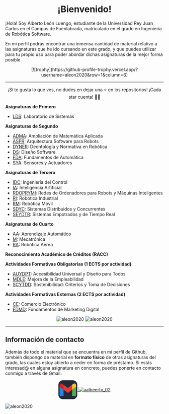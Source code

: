 <h1 align="center">
¡Bienvenido!
</h1>

¡Hola! Soy Alberto León Luengo, estudiante de la Universidad Rey Juan Carlos en el Campus de Fuenlabrada, matriculado en el grado en Ingeniería de Robótica Software.

En mi perfil podrás encontrar una inmensa cantidad de material relativo a las asignaturas que he ido cursando en este grado, y que puedes utilizar para tu propio uso para poder abordar dichas asignaturas de la mejor forma posible.

<p align="center">
[![trophy](https://github-profile-trophy.vercel.app/?username=aleon2020&row=1&column=6)
</p>

<hr/>

<p align="center">
¡Si te gusta lo que ves, no dudes en dejar una ⭐ en los repositorios! ¡Cada star cuenta! 🚀✨
</p>

**Asignaturas de Primero**
* [LDS](https://github.com/aleon2020/LDS_2022-2023): Laboratorio de Sistemas

**Asignaturas de Segundo**
* [ADMA](https://github.com/aleon2020/ADMA_2022-2023): Ampliación de Matemática Aplicada
* [ASPR](https://github.com/aleon2020/ASPR_2022-2023): Arquitectura Software para Robots
* [DYNER](https://github.com/aleon2020/DYNER_2022-2023): Deontología y Normativa en Robótica
* [DS](https://github.com/aleon2020/DS_2022-2023): Diseño Software
* [FDA](https://github.com/aleon2020/FDA_2022-2023): Fundamentos de Automática
* [SYA](https://github.com/aleon2020/SYA_2022-2023): Sensores y Actuadores

**Asignaturas de Tercero**
* [IDC](https://github.com/aleon2020/IDC_2022-2023): Ingeniería del Control
* [IA](https://github.com/aleon2020/IA_2023-2024): Inteligencia Artificial
* [RDOPRYMI](https://github.com/aleon2020/RDOPRYMI_2023-2024): Redes de Ordenadores para Robots y Máquinas Inteligentes
* [RI](https://github.com/aleon2020/RI_2023-2024): Robótica Industrial
* [RM](https://github.com/aleon2020/RM_2022-2023): Robótica Móvil
* [SDYC](https://github.com/aleon2020/SDYC_2023-2024): Sistemas Distribuidos y Concurrentes
* [SEYDTR](https://github.com/aleon2020/SEYDTR_2022-2023): Sistemas Empotrados y de Tiempo Real

**Asignaturas de Cuarto**
* [AA](https://github.com/aleon2020/AA_2024-2025): Aprendizaje Automático
* [M](https://github.com/aleon2020/M_2023-2024): Mecatrónica
* [RA](https://github.com/aleon2020/RA_2023-2024): Robótica Aérea

**Reconocimiento Académico de Créditos (RACC)**

**Actividades Formativas Obligatorias (1 ECTS por actividad)**

* [AUYDPT](https://github.com/aleon2020/AUYDPT_2024-2025): Accesibilidad Universal y Diseño para Todos
* [MDLE](https://github.com/aleon2020/MDLE_2024-2025): Mejora de la Empleabilidad
* [SCYTDD](https://github.com/aleon2020/SCYTDD_2024-2025): Sostenibilidad: Criterios y Toma de Decisiones

**Actividades Formativas Externas (2 ECTS por actividad)**

* [CE](https://github.com/aleon2020/CE_2024-2025): Comercio Electrónico
* [FDMD](https://github.com/aleon2020/FDMD_2024-2025): Fundamentos de Marketing Digital

<p align="center">
  <img src="https://github-readme-stats.vercel.app/api/top-langs?username=aleon2020&theme=midnight-blue&show_icons=true&locale=en&layout=compact" alt="aleon2020"/>
  <img width=395 src="https://github-readme-stats.vercel.app/api?username=aleon2020&theme=midnight-blue&show_icons=true&hide_border=true&count_private=true"alt="aleon2020" />
</p>

<hr/>

## Información de contacto

Además de todo el material que se encuentra en mi perfil de Github, también dispongo de material en **formato físico** de otras asignaturas del grado, las cuales estoy abierto a ceder en forma de préstamo. Si estás interesad@ en alguna asignatura en concreto, puedes ponerte en contacto conmigo a través de Gmail.

<p align="center">
  <a href="mailto:albertoleon2002@gmail.com" target="blank">
    <img align="center" src="https://github.com/tandpfun/skill-icons/blob/main/icons/Gmail-Dark.svg" alt="gmail" height="60" width="60" />
  </a>
  <a href="https://www.instagram.com/aalbeerto_02" target="blank">
    <img align="center" src="https://raw.githubusercontent.com/rahuldkjain/github-profile-readme-generator/master/src/images/icons/Social/instagram.svg" alt="aalbeerto_02" height="60" width="60" />
  </a>
</p>

<p align="left"> 
 <img src="https://komarev.com/ghpvc/?username=aleon2020&label=Profile%20views&color=0e75b6&style=flat" alt="aleon2020"/> 
</p>

